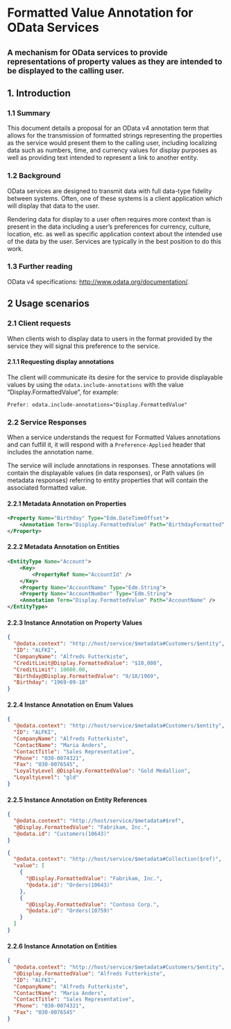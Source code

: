 
# Formatted Value Annotation for OData Services## <small>A mechanism for OData services to provide representations of property values as they are intended to be displayed to the calling user.</small>

## 1. Introduction

### 1.1	Summary

This document details a proposal for an OData v4 annotation term that allows for the transmission of formatted strings representing the properties as the service would present them to the calling user, including localizing data such as numbers, time, and currency values for display purposes as well as providing text intended to represent a link to another entity.

### 1.2	Background

OData services are designed to transmit data with full data-type fidelity between systems.  Often, one of these systems is a client application which will display that data to the user.

Rendering data for display to a user often requires more context than is present in the data including a user’s preferences for currency, culture, location, etc. as well as specific application context about the intended use of the data by the user.  Services are typically in the best position to do this work.

### 1.3	Further reading

OData v4 specifications:  http://www.odata.org/documentation/.

## 2	Usage scenarios

### 2.1	Client requests

When clients wish to display data to users in the format provided by the service they will signal this preference to the service.

#### 2.1.1	Requesting display annotations

The client will communicate its desire for the service to provide displayable values by using the `odata.include-annotations` with the value “Display.FormattedValue”, for example:

```http
Prefer: odata.include-annotations="Display.FormattedValue"
```

### 2.2	Service Responses

When a service understands the request for Formatted Values annotations and can fulfill it, it will respond with a `Preference-Applied` header that includes the annotation name.  

The service will include  annotations in responses. These annotations will contain the displayable values (in data responses), or Path values (in metadata responses) referring to entity properties that will contain the associated formatted value.

#### 2.2.1	Metadata Annotation on Properties

```xml
<Property Name="Birthday" Type="Edm.DateTimeOffset">
    <Annotation Term="Display.FormattedValue" Path="BirthdayFormatted" />
</Property>

```

#### 2.2.2	Metadata Annotation on Entities

```xml
<EntityType Name="Account">
    <Key>
        <PropertyRef Name="AccountId" />
    </Key>
    <Property Name="AccountName" Type="Edm.String">
    <Property Name="AccountNumber" Type="Edm.String">
    <Annotation Term="Display.FormattedValue" Path="AccountName" />
</EntityType>

```

#### 2.2.3	Instance Annotation on Property Values

```json
{
  "@odata.context": "http://host/service/$metadata#Customers/$entity",
  "ID": "ALFKI",
  "CompanyName": "Alfreds Futterkiste",
  "CreditLimit@Display.FormattedValue": "$10,000",
  "CreditLimit": 10000.00,
  "Birthday@Display.FormattedValue": "9/18/1969",
  "Birthday": "1969-09-18"
}
```

#### 2.2.4	Instance Annotation on Enum Values

```json
{
  "@odata.context": "http://host/service/$metadata#Customers/$entity",
  "ID": "ALFKI",
  "CompanyName": "Alfreds Futterkiste",
  "ContactName": "Maria Anders",
  "ContactTitle": "Sales Representative",
  "Phone": "030-0074321",
  "Fax": "030-0076545",
  "LoyaltyLevel @Display.FormattedValue": "Gold Medallion",
  "LoyaltyLevel": "gld"
}
```

#### 2.2.5	 Instance Annotation on Entity References

```json
{
  "@odata.context": "http://host/service/$metadata#$ref",
  "@Display.FormattedValue": "Fabrikam, Inc.",
  "@odata.id": "Customers(10643)"
}
```

```json
{
  "@odata.context": "http://host/service/$metadata#Collection($ref)",
  "value": [
    {
      "@Display.FormattedValue": "Fabrikam, Inc.",
      "@odata.id": "Orders(10643)"
    },
    {
      "@Display.FormattedValue": "Contoso Corp.",
      "@odata.id": "Orders(10759)"
    }
  ]
}
```

#### 2.2.6	Instance Annotation on Entities

```json
{
  "@odata.context": "http://host/service/$metadata#Customers/$entity",
  "@Display.FormattedValue": "Alfreds Futterkiste",
  "ID": "ALFKI",
  "CompanyName": "Alfreds Futterkiste",
  "ContactName": "Maria Anders",
  "ContactTitle": "Sales Representative",
  "Phone": "030-0074321",
  "Fax": "030-0076545"
}
```

